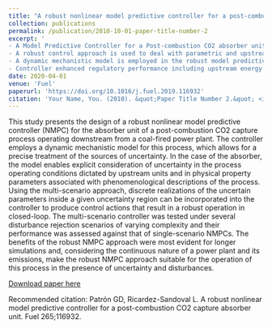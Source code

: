 ```yaml
---
title: "A robust nonlinear model predictive controller for a post-combustion CO2 capture absorber unit"
collection: publications
permalink: /publication/2010-10-01-paper-title-number-2
excerpt: '
- A Model Predictive Controller for a Post-combustion CO2 absorber unit is presented. 
- A robust control approach is used to deal with parametric and upstream uncertainty.
- A dynamic mechanistic model is employed in the robust model predictive controller.
- Controller enhanced regulatory performance including upstream energy load variation.'
date: 2020-04-01
venue: 'Fuel'
paperurl: 'https://doi.org/10.1016/j.fuel.2019.116932'
citation: 'Your Name, You. (2010). &quot;Paper Title Number 2.&quot; <i>Journal 1</i>. 1(2).'
---
```

This study presents the design of a robust nonlinear model predictive controller (NMPC) for the absorber unit of a post-combustion CO2 capture process operating downstream from a coal-fired power plant. The controller employs a dynamic mechanistic model for this process, which allows for a precise treatment of the sources of uncertainty. In the case of the absorber, the model enables explicit consideration of uncertainty in the process operating conditions dictated by upstream units and in physical property parameters associated with phenomenological descriptions of the process. Using the multi-scenario approach, discrete realizations of the uncertain parameters inside a given uncertainty region can be incorporated into the controller to produce control actions that result in a robust operation in closed-loop. The multi-scenario controller was tested under several disturbance rejection scenarios of varying complexity and their performance was assessed against that of single-scenario NMPCs. The benefits of the robust NMPC approach were most evident for longer simulations and, considering the continuous nature of a power plant and its emissions, make the robust NMPC approach suitable for the operation of this process in the presence of uncertainty and disturbances.

[Download paper here](https://doi.org/10.1016/j.fuel.2019.116932)

Recommended citation: Patrón GD, Ricardez-Sandoval L. A robust nonlinear model predictive controller for a post-combustion CO2 capture absorber unit. Fuel 265;116932.
